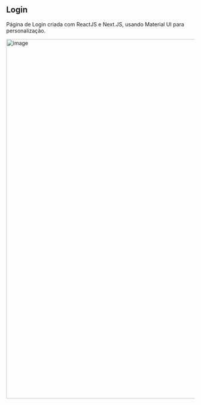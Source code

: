 

## Login 

Página de Login criada com ReactJS e Next.JS, usando Material UI para personalização.

<img width="960" alt="image" src="https://user-images.githubusercontent.com/62121038/196050573-c58ff141-2910-4091-acd5-cd6d7a8e3772.png">
